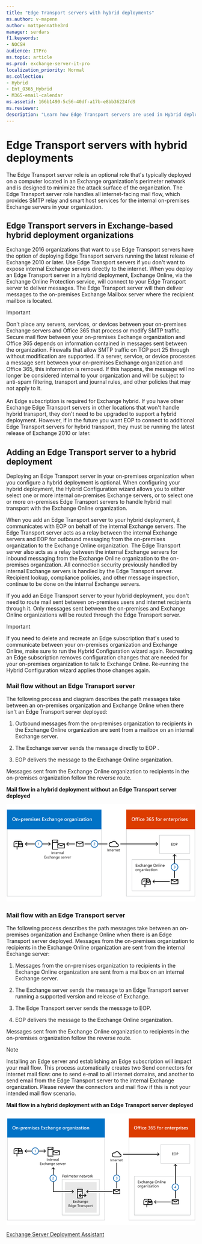 ```yaml
---
title: "Edge Transport servers with hybrid deployments"
ms.author: v-mapenn
author: mattpennathe3rd
manager: serdars
f1.keywords:
- NOCSH
audience: ITPro
ms.topic: article
ms.prod: exchange-server-it-pro
localization_priority: Normal
ms.collection:
- Hybrid
- Ent_O365_Hybrid
- M365-email-calendar
ms.assetid: 166b1490-5c56-40df-a17b-e8bb36224fd9
ms.reviewer: 
description: "Learn how Edge Transport servers are used in Hybrid deployments"
---
```


# Edge Transport servers with hybrid deployments

The Edge Transport server role is an optional role that's typically deployed on a computer located in an Exchange organization's perimeter network and is designed to minimize the attack surface of the organization. The Edge Transport server role handles all internet-facing mail flow, which provides SMTP relay and smart host services for the internal on-premises Exchange servers in your organization.

## Edge Transport servers in Exchange-based hybrid deployment organizations

Exchange 2016 organizations that want to use Edge Transport servers have the option of deploying Edge Transport servers running the latest release of Exchange 2010 or later. Use Edge Transport servers if you don't want to expose internal Exchange servers directly to the internet. When you deploy an Edge Transport server in a hybrid deployment, Exchange Online, via the Exchange Online Protection service, will connect to your Edge Transport server to deliver messages. The Edge Transport server will then deliver messages to the on-premises Exchange Mailbox server where the recipient mailbox is located.

> [!IMPORTANT]
> Don't place any servers, services, or devices between your on-premises Exchange servers and Office 365 that process or modify SMTP traffic. Secure mail flow between your on-premises Exchange organization and Office 365 depends on information contained in messages sent between the organization. Firewalls that allow SMTP traffic on TCP port 25 through without modification are supported. If a server, service, or device processes a message sent between your on-premises Exchange organization and Office 365, this information is removed. If this happens, the message will no longer be considered internal to your organization and will be subject to anti-spam filtering, transport and journal rules, and other policies that may not apply to it. <br/><br/> An Edge subscription is required for Exchange hybrid. If you have other Exchange Edge Transport servers in other locations that won't handle hybrid transport, they don't need to be upgraded to support a hybrid deployment. However, if in the future you want EOP to connect to additional Edge Transport servers for hybrid transport, they must be running the latest release of Exchange 2010 or later.

## Adding an Edge Transport server to a hybrid deployment

Deploying an Edge Transport server in your on-premises organization when you configure a hybrid deployment is optional. When configuring your hybrid deployment, the Hybrid Configuration wizard allows you to either select one or more internal on-premises Exchange servers, or to select one or more on-premises Edge Transport servers to handle hybrid mail transport with the Exchange Online organization.

When you add an Edge Transport server to your hybrid deployment, it communicates with EOP on behalf of the internal Exchange servers. The Edge Transport server acts as a relay between the internal Exchange servers and EOP for outbound messaging from the on-premises organization to the Exchange Online organization. The Edge Transport server also acts as a relay between the internal Exchange servers for inbound messaging from the Exchange Online organization to the on-premises organization. All connection security previously handled by internal Exchange servers is handled by the Edge Transport server. Recipient lookup, compliance policies, and other message inspection, continue to be done on the internal Exchange servers.

If you add an Edge Transport server to your hybrid deployment, you don't need to route mail sent between on-premises users and internet recipients through it. Only messages sent between the on-premises and Exchange Online organizations will be routed through the Edge Transport server.

> [!IMPORTANT]
> If you need to delete and recreate an Edge subscription that's used to communicate between your on-premises organization and Exchange Online, make sure to run the Hybrid Configuration wizard again. Recreating an Edge subscription removes configuration changes that are needed for your on-premises organization to talk to Exchange Online. Re-running the Hybrid Configuration wizard applies those changes again.

### Mail flow without an Edge Transport server

The following process and diagram describes the path messages take between an on-premises organization and Exchange Online when there isn't an Edge Transport server deployed:

1. Outbound messages from the on-premises organization to recipients in the Exchange Online organization are sent from a mailbox on an internal Exchange server.

2. The Exchange server sends the message directly to EOP .

3. EOP delivers the message to the Exchange Online organization.

Messages sent from the Exchange Online organization to recipients in the on-premises organization follow the reverse route.

**Mail flow in a hybrid deployment without an Edge Transport server deployed**

![Hybrid mail flow without an Edge Transport server](media/a95b4d1e-fd4a-4952-b891-22f84c9e71a3.png)

### Mail flow with an Edge Transport server

The following process describes the path messages take between an on-premises organization and Exchange Online when there is an Edge Transport server deployed. Messages from the on-premises organization to recipients in the Exchange Online organization are sent from the internal Exchange server:

1. Messages from the on-premises organization to recipients in the Exchange Online organization are sent from a mailbox on an internal Exchange server.

2. The Exchange server sends the message to an Edge Transport server running a supported version and release of Exchange.

3. The Edge Transport server sends the message to EOP.

4. EOP delivers the message to the Exchange Online organization.

Messages sent from the Exchange Online organization to recipients in the on-premises organization follow the reverse route.

> [!NOTE]
> Installing an Edge server and establishing an Edge subscription will impact your mail flow. This process automatically creates two Send connectors for internet mail flow: one to send e-mail to all internet domains, and another to send email from the Edge Transport server to the internal Exchange organization. Please review the connectors and mail flow if this is not your intended mail flow scenario.

**Mail flow in a hybrid deployment with an Edge Transport server deployed**

![Hybrid mail flow with an Edge Transport server](media/821fe099-56f5-4501-8e1a-e184ba07a653.png)

[Exchange Server Deployment Assistant](https://aka.ms/eda)
